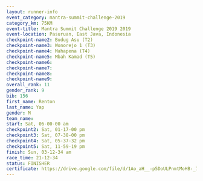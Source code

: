 ```yaml
---
layout: runner-info 
event_category: mantra-summit-challenge-2019 
category_km: 75KM 
event-title: Mantra Summit Challenge 2019 2019 
event-location: Pasuruan, East Java, Indonesia 
checkpoint-name2: Budug Asu (T2) 
checkpoint-name3: Wonorejo 1 (T3) 
checkpoint-name4: Mahapena (T4) 
checkpoint-name5: Mbah Kamad (T5) 
checkpoint-name6: 
checkpoint-name7: 
checkpoint-name8: 
checkpoint-name9: 
overall_rank: 11
gender_rank: 9
bib: 156
first_name: Renton
last_name: Yap
gender: M
team_name: 
start: Sat, 06-00-00 am
checkpoint2: Sat, 01-17-00 pm
checkpoint3: Sat, 07-38-00 pm
checkpoint4: Sat, 05-37-32 pm
checkpoint5: Sat, 11-59-19 pm
finish: Sun, 03-12-34 am
race_time: 21-12-34
status: FINISHER
certificate: https://drive.google.com/file/d/1Ao_aH__-p5DoULPnmtMoHB-_7komo-F_/view?usp=sharing
---
```

